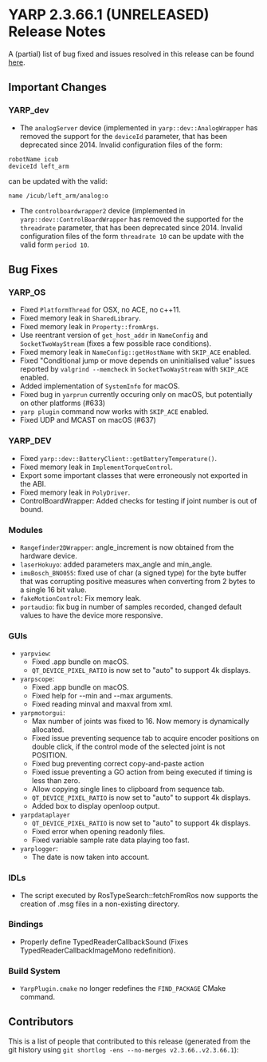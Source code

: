 YARP 2.3.66.1 (UNRELEASED) Release Notes
========================================


A (partial) list of bug fixed and issues resolved in this release can be found
[here](https://github.com/robotology/yarp/issues?q=label%3A%22Fixed+in%3A+YARP+2.3.66.1%22).


Important Changes
-----------------

### YARP_dev

* The `analogServer` device (implemented in `yarp::dev::AnalogWrapper` has
  removed the support for the `deviceId` parameter, that has been
  deprecated since 2014. Invalid configuration files of the form:
~~~
robotName icub
deviceId left_arm
~~~
  can be updated with the valid:
~~~
name /icub/left_arm/analog:o
~~~

* The `controlboardwrapper2` device (implemented in
  `yarp::dev::ControlBoardWrapper` has removed the supported for the
  `threadrate` parameter, that has been deprecated since 2014.
  Invalid configuration files of the form `threadrate 10` can be update with the
  valid form `period 10`.

Bug Fixes
---------

### YARP_OS

* Fixed `PlatformThread` for OSX, no ACE, no c++11.
* Fixed memory leak in `SharedLibrary`.
* Fixed memory leak in `Property::fromArgs`.
* Use reentrant version of `get_host_addr` in `NameConfig` and
  `SocketTwoWayStream` (fixes a few possible race conditions).
* Fixed memory leak in `NameConfig::getHostName` with `SKIP_ACE` enabled.
* Fixed "Conditional jump or move depends on uninitialised value" issues
  reported by `valgrind --memcheck` in `SocketTwoWayStream` with `SKIP_ACE`
  enabled.
* Added implementation of `SystemInfo` for macOS.
* Fixed bug in `yarprun` currently occuring only on macOS, but potentially on
  other platforms (#633)
* `yarp plugin` command now works with `SKIP_ACE` enabled.
* Fixed UDP and MCAST on macOS (#637)

### YARP_DEV

* Fixed `yarp::dev::BatteryClient::getBatteryTemperature()`.
* Fixed memory leak in `ImplementTorqueControl`.
* Export some important classes that were erroneously not exported in the ABI.
* Fixed memory leak in `PolyDriver`.
* ControlBoardWrapper: Added checks for testing if joint number is out of bound.


### Modules

* `Rangefinder2DWrapper`: angle_increment is now obtained from the hardware
  device.
* `laserHokuyo`: added parameters max_angle and min_angle.
* `imuBosch_BNO055`: fixed use of char (a signed type) for the byte buffer that
  was corrupting positive measures when converting from 2 bytes to a single 16
  bit value.
* `fakeMotionControl`: Fix memory leak.
* `portaudio`: fix bug in number of samples recorded, changed default values to
  have the device more responsive.


### GUIs

* `yarpview`:
  * Fixed .app bundle on macOS.
  * `QT_DEVICE_PIXEL_RATIO` is now set to "auto" to support 4k displays.
* `yarpscope`:
  * Fixed .app bundle on macOS.
  * Fixed help for --min and --max arguments.
  * Fixed reading minval and maxval from xml.
* `yarpmotorgui`:
  * Max number of joints was fixed to 16. Now memory is dynamically allocated.
  * Fixed issue preventing sequence tab to acquire encoder positions on double
    click, if the control mode of the selected joint is not POSITION.
  * Fixed bug preventing correct copy-and-paste action
  * Fixed issue preventing a GO action from being executed if timing is less
    than zero.
  * Allow copying single lines to clipboard from sequence tab.
  * `QT_DEVICE_PIXEL_RATIO` is now set to "auto" to support 4k displays.
  * Added box to display openloop output.
* `yarpdataplayer`
  * `QT_DEVICE_PIXEL_RATIO` is now set to "auto" to support 4k displays.
  * Fixed error when opening readonly files.
  * Fixed variable sample rate data playing too fast.
* `yarplogger`:
  * The date is now taken into account.


### IDLs

* The script executed by RosTypeSearch::fetchFromRos now supports the creation
  of .msg files in a non-existing directory.


### Bindings

* Properly define TypedReaderCallbackSound (Fixes TypedReaderCallbackImageMono
  redefinition).

### Build System

* `YarpPlugin.cmake` no longer redefines the `FIND_PACKAGE` CMake command.


Contributors
------------

This is a list of people that contributed to this release (generated from the
git history using `git shortlog -ens --no-merges v2.3.66..v2.3.66.1`):

```
```
